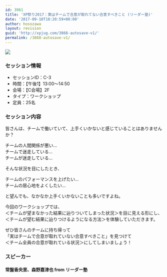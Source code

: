 ```yaml
---
id: 3961
title: 'XP祭り2017：実はチームで合意が取れてない合意すべきこと (リーダー塾)'
date: '2017-09-10T10:20:59+00:00'
author: hosozawa
layout: revision
guid: 'http://xpjug.com/3868-autosave-v1/'
permalink: /3868-autosave-v1/
---
```


![](http://xpjug.com/wp-content/uploads/2017/08/xp2017-sessioin-c3.png)

### セッション情報

- セッションID：C-3
- 時間：【午後1】13:00～14:50
- 会場：【C会場】2F
- タイプ：ワークショップ
- 定員：25名

### セッション内容

皆さんは、チームで働いていて、<wbr></wbr>上手くいかないと感じていることはありませんか？

チームの人間関係が悪い…  
チームで迷走している…  
チームが迷走している…

そんな状況を目にしたとき、

チームのパフォーマンスを上げたい…  
チームの居心地をよくしたい…

と望んでも、なかなか上手くいかないことも多いですよね。

今回のワークショップでは、  
＜チームが望まなかった結果に辿りついてしまった状況＞<wbr></wbr>を目に見える形にし、  
＜チームが望む結果に辿りつけるようになる方法＞<wbr></wbr>を体験していただきます。

ぜひ皆さんのチームに持ち帰って  
「実はチームで合意が取れていない合意すべきこと」を見つけて  
＜チーム全員の合意が取れている状況＞にしてしまいましょう！

### スピーカー

#### 常盤香央里、森野嘉津也 from リーダー塾